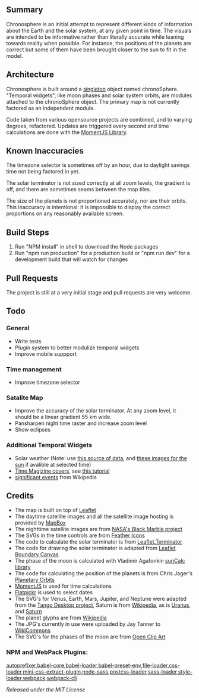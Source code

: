 ## Summary
Chronosphere is an initial attempt to represent different kinds of information about the Earth and the solar system, at any given point in time. The visuals are intended to be informative rather than literally accurate while leaning towards reality when possible. For instance, the positions of the planets are correct but some of them have been brought closer to the sun to fit in the model.

## Architecture
Chronosphere is built around a [singleton](https://en.wikipedia.org/wiki/Singleton_pattern) object named chronoSphere. "Temporal widgets", like moon phases and solar system orbits, are modules attached to the chronoSphere object. The primary map is not currently factored as an independent module.

Code taken from various opensource projects are combined, and to varying degrees, refactored. Updates are triggered every second and time calculations are done with the [MomentJS Library](https://momentjs.com). 

## Known Inaccuracies
The timezone selector is sometimes off by an hour, due to daylight savings time not being factored in yet.

The solar terminator is not sized correctly at all zoom levels, the gradient is off, and there are sometimes seams between the map tiles.

The size of the planets is not proportioned accurately, nor are their orbits. This inaccuracy is intentional: it is impossible to display the correct proportions on any reasonably available screen.

## Build Steps
1. Run "NPM install" in shell to download the Node packages
2. Run "npm run production" for a production build or "npm run dev" for a development build that will watch for changes

## Pull Requests
The project is still at a very initial stage and pull requests are very welcome.

## Todo
### General
* Write tests
* Plugin system to better modulize temporal widgets
* Improve mobile suppport

### Time management
* Improve timezone selector

### Satalite Map
* Improve the accuracy of the solar terminator. At any zoom level, it should be a linear gradient 55 km wide.
* Pansharpen night time raster and increase zoom level
* Show eclipses

### Additional Temporal Widgets
* Solar weather (Note: use [this source of data](https://www.spaceweatherlive.com), and [these images for the sun]() if avalible at selected time)
* [Time Magizine covers](http://content.time.com/time/coversearch/), see [this tutorial](https://www.pyimagesearch.com/2015/10/12/scraping-images-with-python-and-scrapy/)
* [significant events]() from Wikipedia

## Credits
* The map is built on top of [Leaflet](https://leafletjs.com)
* The daytime satellite images and all the satellite image hosting is provided by [MapBox](https://www.mapbox.com/)
* The nighttime satellite images are from [NASA's Black Marble project](https://earthobservatory.nasa.gov/Features/NightLights/page3.php)
* The SVGs in the time controls are from [Feather Icons](https://feathericons.com/)
* The code to calculate the solar terminator is from [Leaflet.Terminator](https://github.com/joergdietrich/Leaflet.Terminator/)
* The code for drawing the solar terminator is adapted from [Leaflet Boundary Canvas](https://github.com/aparshin/leaflet-boundary-canvas)
* The phase of the moon is calculated with Vladimir Agafonkin [sunCalc library](https://github.com/mourner/suncalc)
* The code for calculating the position of the planets is from Chris Jager's [Planetary Orbits](http://www.planetaryorbits.com/tutorial-javascript-orbit-simulation.html)
* [MomentJS](https://momentjs.com) is used for time calculations
* [Flatpickr](https://flatpickr.js.org) is used to select dates
* The SVG's for Venus, Earth, Mars, Jupiter, and Neptune were adapted from the [Tango Desktop project](http://tango.freedesktop.org/Tango_Desktop_Project), Saturn is from [Wikipedia](https://commons.wikimedia.org/wiki/File:Saturn-148300.svg), as is [Uranus](https://commons.wikimedia.org/wiki/File:Uranus2-by_Merlin2525.svg), and [Saturn](https://commons.wikimedia.org/wiki/File:Saturn.svg)
* The planet glyphs are from [Wikipedia](https://en.wikipedia.org/wiki/Astronomical_symbols#Symbols_for_the_planets)
* The JPG's currently in use were uploaded by Jay Tanner to [WikiCommons](https://commons.wikimedia.org/wiki/Category:Lunar_phases)
* The SVG's for the phases of the moon are from [Open Clip Art](https://openclipart.org)

### NPM and WebPack Plugins:
[autoprefixer](https://www.npmjs.com/package/autoprefixer),[babel-core](https://www.npmjs.com/package/babel-core),[babel-loader](https://www.npmjs.com/package/babel-loader),[babel-preset-env](https://www.npmjs.com/package/babel-preset-env),[file-loader](https://www.npmjs.com/package/file-loader),[css-loader](https://www.npmjs.com/package/css-loader),[mini-css-extract-plugin](https://www.npmjs.com/package/mini-css-extract-plugin),[node-sass](https://www.npmjs.com/package/node-sass),[postcss-loader](https://www.npmjs.com/package/postcss-loader),[sass-loader](https://www.npmjs.com/package/sass-loader),[style-loader](https://www.npmjs.com/package/style-loader),[webpack](https://www.npmjs.com/package/webpack),[webpack-cli](https://www.npmjs.com/package/webpack-cli)



*Released under the MIT License*